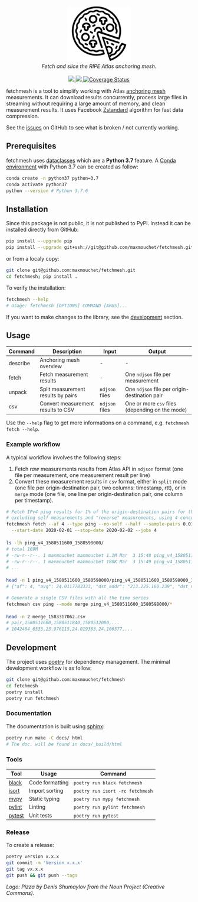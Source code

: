 <p align="center">
  <img src="/docs/logo.png" height="150"><br/>
  <i>Fetch and slice the RIPE Atlas anchoring mesh.</i><br/><br/>
  <a href="https://maxmouchet.github.io/fetchmesh/stable">
    <img src="https://img.shields.io/badge/docs-stable-blue.svg?style=flat">
  </a>
  <a href="https://github.com/maxmouchet/fetchmesh/actions">
    <img src="https://github.com/maxmouchet/fetchmesh/workflows/CI/badge.svg">
  </a>
  <a href='https://coveralls.io/github/maxmouchet/fetchmesh?branch=master'>
    <img src='https://coveralls.io/repos/github/maxmouchet/fetchmesh/badge.svg?branch=master&amp;t=jzx7fv' alt='Coverage Status' />
  </a>
</p>

fetchmesh is a tool to simplify working with Atlas [anchoring mesh](https://atlas.ripe.net/about/anchors/) measurements. It can download results concurrently, process large files in streaming without requiring a large amount of memory, and clean measurement results. It uses Facebook [Zstandard](https://facebook.github.io/zstd/) algorithm for fast data compression.

See the [issues](https://github.com/maxmouchet/fetchmesh/issues) on GitHub to see what is broken / not currently working.

## Prerequisites

fetchmesh uses [dataclasses](https://docs.python.org/3/library/dataclasses.html) which are a **Python 3.7** feature.
A [Conda environment](https://docs.conda.io/projects/conda/en/latest/user-guide/getting-started.html#managing-environments) with Python 3.7 can be created as follow:

```bash
conda create -n python37 python=3.7
conda activate python37
python --version # Python 3.7.6
```

## Installation

Since this package is not public, it is not published to PyPI.
Instead it can be installed directly from GitHub:
```bash
pip install --upgrade pip
pip install --upgrade git+ssh://git@github.com/maxmouchet/fetchmesh.git
```

or from a localy copy:
```bash
git clone git@github.com:maxmouchet/fetchmesh.git
cd fetchmesh; pip install .
```

To verify the installation:

```bash
fetchmesh --help
# Usage: fetchmesh [OPTIONS] COMMAND [ARGS]...
```

If you want to make changes to the library, see the [development](#development) section.

## Usage

Command  | Description             | Input | Output
---------|-------------------------|-------|-------
describe | Anchoring mesh overview | -     | -
fetch    | Fetch measurement results | -      | One `ndjson` file per measurement
unpack   | Split measurement results by pairs | `ndjson` files | One `ndjson` file per origin-destination pair
csv      | Convert measurement results to CSV | `ndjson` files | One or more `csv` files (depending on the mode)

Use the `--help` flag to get more informations on a command, e.g. `fetchmesh fetch --help`.

### Example workflow

A typical workflow involves the following steps:
1. Fetch _raw_ measurements results from Atlas API in `ndjson` format (one file per measurement, one measurement result per line)
2. Convert these measurement results in `csv` format, either in `split` mode (one file per origin-destination pair, two columns: timestamp, rtt), or in `merge` mode (one file, one line per origin-destination pair, one column per timestamp).

```bash
# Fetch IPv4 ping results for 1% of the origin-destination pairs for the 1st of February 2020,
# excluding self measurements and "reverse" measurements, using 4 concurrent requests.
fetchmesh fetch --af 4 --type ping --no-self --half --sample-pairs 0.01 \
  --start-date 2020-02-01 --stop-date 2020-02-02 --jobs 4

ls -lh ping_v4_1580511600_1580598000/
# total 169M
# -rw-r--r--. 1 maxmouchet maxmouchet 1.1M Mar  3 15:48 ping_v4_1580511600_1580598000_10105927_anchors.ndjson
# -rw-r--r--. 1 maxmouchet maxmouchet 180K Mar  3 15:49 ping_v4_1580511600_1580598000_10206810_anchors.ndjson
# ...

head -n 1 ping_v4_1580511600_1580598000/ping_v4_1580511600_1580598000_1042404_anchors.ndjson
# {"af": 4, "avg": 24.0117783333, "dst_addr": "213.225.160.239", "dst_name": "213.225.160.239", "dup": 0, "from": "193.135.150.58", "fw": 4970, "group_id": 1042404, "lts": 41, "max": 24.066907, "min": 23.976115, "msm_id": 1042404, "msm_name": "Ping", "prb_id": 6533, "proto": "ICMP", "rcvd": 3, "result": [{"rtt": 24.066907}, {"rtt": 23.976115}, {"rtt": 23.992313}], "sent": 3, "size": 32, "src_addr": "193.135.150.58", "step": 240, "stored_timestamp": 1580511732, "timestamp": 1580511644, "ttl": 61, "type": "ping"}
```

```bash
# Generate a single CSV files with all the time series
fetchmesh csv ping --mode merge ping_v4_1580511600_1580598000/*

head -n 2 merge_1583317062.csv
# pair,1580511600,1580511840,1580512080,...
# 1042404_6533,23.976115,24.019383,24.106377,...
```

## Development

The project uses [poetry](https://github.com/python-poetry/poetry) for dependency management.
The minimal development workflow is as follow:

```bash
git clone git@github.com:maxmouchet/fetchmesh
cd fetchmesh
poetry install
poetry run fetchmesh
```

### Documentation

The documentation is built using [sphinx](https://www.sphinx-doc.org/en/master/):

```bash
poetry run make -C docs/ html
# The doc. will be found in docs/_build/html
```

### Tools

Tool | Usage | Command
-----|-------|--------
[black](https://github.com/psf/black) | Code formatting | `poetry run black fetchmesh`
[isort](https://github.com/timothycrosley/isort) | Import sorting | `poetry run isort -rc fetchmesh`
[mypy](https://github.com/python/mypy) | Static typing | `poetry run mypy fetchmesh`
[pylint](https://www.pylint.org/) | Linting | `poetry run pylint fetchmesh`
[pytest](https://docs.pytest.org/en/latest/) | Unit tests | `poetry run pytest`

### Release

To create a release:

```bash
poetry version x.x.x
git commit -m 'Version x.x.x'
git tag vx.x.x
git push && git push --tags
```

*Logo: Pizza by Denis Shumaylov from the Noun Project (Creative Commons).*

